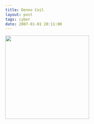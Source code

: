 ```yaml
---
title: Denno Coil
layout: post
tags: cyber
date: 2007-01-01 20:11:00
---
```

<img width="265" src="https://upload.wikimedia.org/wikipedia/en/6/6f/Denn%C5%8D_Coil_vol_1_DVD.jpg" />
